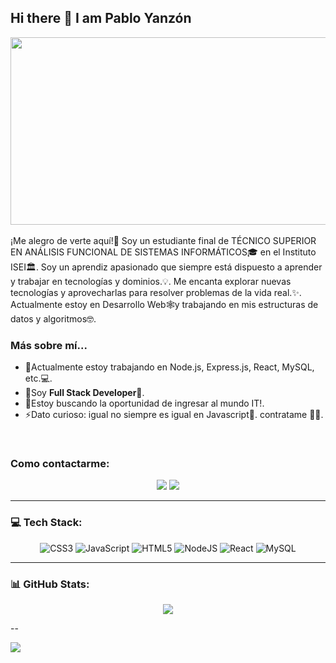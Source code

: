 ## Hi there 👋 I am Pablo Yanzón 

<div align="center">
  <img src="https://media.giphy.com/media/dWesBcTLavkZuG35MI/giphy.gif" width="600" height="300"/>
</div>
<br>
¡Me alegro de verte aquí!🤩 
Soy un estudiante final de TÉCNICO SUPERIOR EN ANÁLISIS FUNCIONAL DE SISTEMAS INFORMÁTICOS🎓 en el Instituto ISEI🏛. Soy un aprendiz apasionado que siempre está dispuesto a aprender y trabajar en tecnologías y dominios.💡. Me encanta explorar nuevas tecnologías y aprovecharlas para resolver problemas de la vida real.✨. Actualmente estoy en Desarrollo Web🕸️y trabajando en mis estructuras de datos y algoritmos🤓.

### Más sobre mí...
- 🔭Actualmente estoy trabajando en Node.js, Express.js, React, MySQL, etc.💻.
- 🌱Soy <strong>Full Stack Developer</strong>🚀.
- 👯Estoy buscando la oportunidad de ingresar al mundo IT!.
- ⚡Dato curioso: igual no siempre es igual en Javascript🤣. contratame 👨‍💻.
<br>

### Como contactarme:
<div align="center">
  
[![](https://img.shields.io/badge/LinkedIn-yanzonpablo-blue)](https://www.linkedin.com/in/pablo-yanzon/)
[![](https://img.shields.io/badge/Gmail-yanzonpablo%40gmail.com-red)](mailto:ashrafkm010@gmail.com)
  
</div>

---

### 💻 Tech Stack:

<div align="center">
  
![CSS3](https://img.shields.io/badge/css3-%231572B6.svg?style=for-the-badge&logo=css3&logoColor=white) ![JavaScript](https://img.shields.io/badge/javascript-%23323330.svg?style=for-the-badge&logo=javascript&logoColor=%23F7DF1E) ![HTML5](https://img.shields.io/badge/html5-%23E34F26.svg?style=for-the-badge&logo=html5&logoColor=white) ![NodeJS](https://img.shields.io/badge/node.js-6DA55F?style=for-the-badge&logo=node.js&logoColor=white) ![React](https://img.shields.io/badge/react-%2320232a.svg?style=for-the-badge&logo=react&logoColor=%2361DAFB) ![MySQL](https://img.shields.io/badge/mysql-%2300f.svg?style=for-the-badge&logo=mysql&logoColor=white)
  
</div>

---

### 📊 GitHub Stats:

<div align="center">
  
![](https://github-readme-stats.vercel.app/api/top-langs/?username=yanzonpablo&theme=default&hide_border=false&include_all_commits=false&count_private=false&layout=compact)
  
</div>

--

[![](https://visitcount.itsvg.in/api?id=yanzonpablo&icon=0&color=0)](https://visitcount.itsvg.in)

